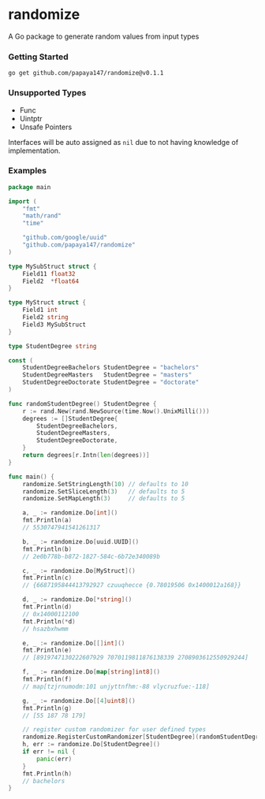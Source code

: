 # randomize

A Go package to generate random values from input types

### Getting Started

`go get github.com/papaya147/randomize@v0.1.1`

### Unsupported Types

- Func
- Uintptr
- Unsafe Pointers

Interfaces will be auto assigned as `nil` due to not having knowledge of implementation.

### Examples

```go
package main

import (
	"fmt"
	"math/rand"
	"time"

	"github.com/google/uuid"
	"github.com/papaya147/randomize"
)

type MySubStruct struct {
	Field11 float32
	Field2  *float64
}

type MyStruct struct {
	Field1 int
	Field2 string
	Field3 MySubStruct
}

type StudentDegree string

const (
	StudentDegreeBachelors StudentDegree = "bachelors"
	StudentDegreeMasters   StudentDegree = "masters"
	StudentDegreeDoctorate StudentDegree = "doctorate"
)

func randomStudentDegree() StudentDegree {
	r := rand.New(rand.NewSource(time.Now().UnixMilli()))
	degrees := []StudentDegree{
		StudentDegreeBachelors,
		StudentDegreeMasters,
		StudentDegreeDoctorate,
	}
	return degrees[r.Intn(len(degrees))]
}

func main() {
	randomize.SetStringLength(10) // defaults to 10
	randomize.SetSliceLength(3)   // defaults to 5
	randomize.SetMapLength(3)     // defaults to 5

	a, _ := randomize.Do[int]()
	fmt.Println(a)
	// 5530747941541261317

	b, _ := randomize.Do[uuid.UUID]()
	fmt.Println(b)
	// 2e0b778b-b872-1827-584c-6b72e340089b

	c, _ := randomize.Do[MyStruct]()
	fmt.Println(c)
	// {6687195844413792927 czuuqhecce {0.78019506 0x1400012a168}}

	d, _ := randomize.Do[*string]()
	fmt.Println(d)
	// 0x14000112100
	fmt.Println(*d)
	// hsazbxhwmm

	e, _ := randomize.Do[[]int]()
	fmt.Println(e)
	// [8919747130222607929 7070119811876138339 2708903612550929244]

	f, _ := randomize.Do[map[string]int8]()
	fmt.Println(f)
	// map[tzjrnumodm:101 unjyttnfhm:-88 vlycruzfue:-118]

	g, _ := randomize.Do[[4]uint8]()
	fmt.Println(g)
	// [55 187 78 179]

	// register custom randomizer for user defined types
	randomize.RegisterCustomRandomizer[StudentDegree](randomStudentDegree)
	h, err := randomize.Do[StudentDegree]()
	if err != nil {
		panic(err)
	}
	fmt.Println(h)
	// bachelors
}
```
